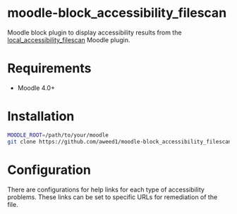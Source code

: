 # moodle-block_accessibility_filescan

Moodle block plugin to display accessibility results from the [local_accessibility_filescan](https://github.com/Swarthmore/moodle-local_accessibility_filescan) Moodle plugin.

# Requirements

* Moodle 4.0+

# Installation

```sh
MOODLE_ROOT=/path/to/your/moodle
git clone https://github.com/aweed1/moodle-block_accessibility_filescan $MOODLE_ROOT/blocks/a11y_check
```

# Configuration

There are configurations for help links for each type of accessibility problems.  These links can be set to specific URLs for remediation of the file.
